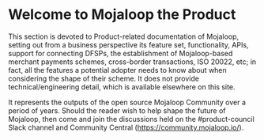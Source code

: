 # Welcome to Mojaloop the Product

This section is devoted to Product-related documentation of Mojaloop, setting out from a business perspective its feature set, functionality, APIs, support for connecting DFSPs, the establishment of Mojaloop-based merchant payments schemes, cross-border transactions, ISO 20022, etc; in fact, all the features a potential adopter needs to know about when considering the shape of their scheme. It does not provide technical/engineering detail, which is available elsewhere on this site.

It represents the outputs of the open source Mojaloop Community over a period of years. Should the reader wish to help shape the future of Mojaloop, then come and join the discussions held on the #product-council Slack channel and Community Central (https://community.mojaloop.io/).